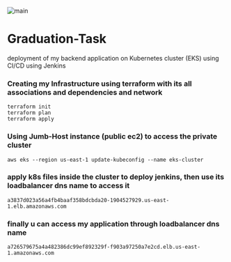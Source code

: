 ![main](https://github.com/Mustafa-Essam223/Infra-repo/assets/40956565/24bf6d3a-cbec-444d-b191-59669f1a6a0e)

# Graduation-Task
deployment of my backend application on Kubernetes cluster (EKS) using CI/CD using Jenkins
### Creating  my Infrastructure using terraform with its all associations and dependencies and network
```
terraform init 
terraform plan 
terraform apply 
```
### Using Jumb-Host instance (public ec2) to access the private cluster
```
aws eks --region us-east-1 update-kubeconfig --name eks-cluster
```
### apply k8s files inside the cluster to deploy jenkins, then use its loadbalancer dns name to access it 
```
a3837d023a56a4fb4baaf358bdcbda20-1904527929.us-east-1.elb.amazonaws.com
```
### finally u can access my application through loadbalancer dns name
```
a726579675a4a482386dc99ef892329f-f903a97250a7e2cd.elb.us-east-1.amazonaws.com
```
